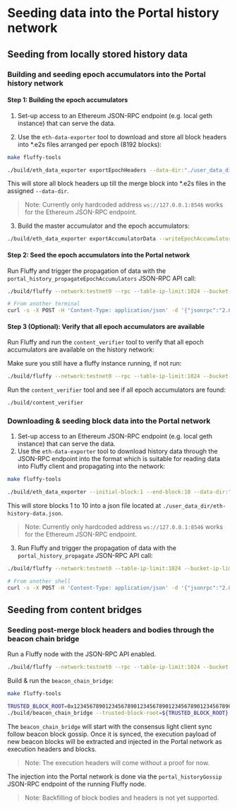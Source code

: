 # Seeding data into the Portal history network

## Seeding from locally stored history data

### Building and seeding epoch accumulators into the Portal history network

#### Step 1: Building the epoch accumulators
1. Set-up access to an Ethereum JSON-RPC endpoint (e.g. local geth instance)
that can serve the data.

2. Use the `eth-data-exporter` tool to download and store all block headers into
*.e2s files arranged per epoch (8192 blocks):

```bash
make fluffy-tools

./build/eth_data_exporter exportEpochHeaders --data-dir:"./user_data_dir/"
```

This will store all block headers up till the merge block into *.e2s files in
the assigned `--data-dir`.

> Note: Currently only hardcoded address `ws://127.0.0.1:8546` works for the
Ethereum JSON-RPC endpoint.

3. Build the master accumulator and the epoch accumulators:

```bash
./build/eth_data_exporter exportAccumulatorData --writeEpochAccumulators --data-dir:"./user_data_dir/"
```

#### Step 2: Seed the epoch accumulators into the Portal network
Run Fluffy and trigger the propagation of data with the
`portal_history_propagateEpochAccumulators` JSON-RPC API call:

```bash
./build/fluffy --network:testnet0 --rpc --table-ip-limit:1024 --bucket-ip-limit:24

# From another terminal
curl -s -X POST -H 'Content-Type: application/json' -d '{"jsonrpc":"2.0","id":"1","method":"portal_history_propagateEpochAccumulators","params":["./user_data_dir/"]}' http://localhost:8545 | jq
```


#### Step 3 (Optional): Verify that all epoch accumulators are available
Run Fluffy and run the `content_verifier` tool to verify that all epoch
accumulators are available on the history network:

Make sure you still have a fluffy instance running, if not run:
```bash
./build/fluffy --network:testnet0 --rpc --table-ip-limit:1024 --bucket-ip-limit:24
```

Run the `content_verifier` tool and see if all epoch accumulators are found:
```bash
./build/content_verifier
```

### Downloading & seeding block data into the Portal network

1. Set-up access to an Ethereum JSON-RPC endpoint (e.g. local geth instance)
that can serve the data.
2. Use the `eth-data-exporter` tool to download history data through the
JSON-RPC endpoint into the format which is suitable for reading data into
Fluffy client and propagating into the network:

```bash
make fluffy-tools

./build/eth_data_exporter --initial-block:1 --end-block:10 --data-dir:"/user_data_dir/"
```

This will store blocks 1 to 10 into a json file located at
`./user_data_dir/eth-history-data.json`.

> Note: Currently only hardcoded address `ws://127.0.0.1:8546` works for the
Ethereum JSON-RPC endpoint.

3. Run Fluffy and trigger the propagation of data with the
`portal_history_propagate` JSON-RPC API call:

```bash
./build/fluffy --network:testnet0 --table-ip-limit:1024 --bucket-ip-limit:24 --log-level:info --rpc

# From another shell
curl -s -X POST -H 'Content-Type: application/json' -d '{"jsonrpc":"2.0","id":"1","method":"portal_history_propagate","params":["./user_data_dir/eth-history-data.json"]}' http://localhost:8545 | jq
```

## Seeding from content bridges

### Seeding post-merge block headers and bodies through the beacon chain bridge

Run a Fluffy node with the JSON-RPC API enabled.

```bash
./build/fluffy --network:testnet0 --rpc --table-ip-limit:1024 --bucket-ip-limit:24
```

Build & run the `beacon_chain_bridge`:
```bash
make fluffy-tools

TRUSTED_BLOCK_ROOT=0x1234567890123456789012345678901234567890123456789012345678901234 # Replace this
./build/beacon_chain_bridge --trusted-block-root=${TRUSTED_BLOCK_ROOT}
```

The `beacon_chain_bridge` will start with the consensus light client sync follow
beacon block gossip. Once it is synced, the execution payload of new beacon
blocks will be extracted and injected in the Portal network as execution headers
and blocks.

> Note: The execution headers will come without a proof for now.

The injection into the Portal network is done via the
`portal_historyGossip` JSON-RPC endpoint of the running Fluffy node.

> Note: Backfilling of block bodies and headers is not yet supported.
